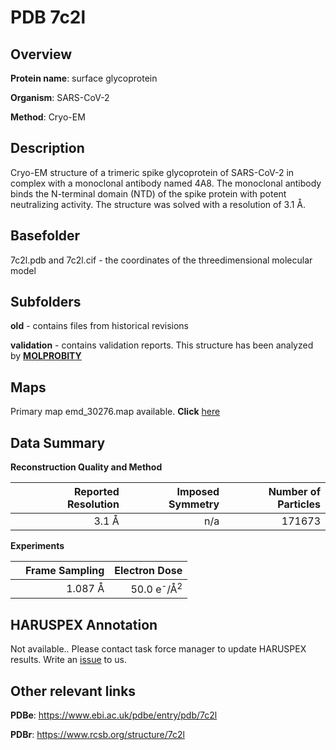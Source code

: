 # PDB 7c2l

## Overview

**Protein name**: surface glycoprotein

**Organism**: SARS-CoV-2

**Method**: Cryo-EM

## Description

Cryo-EM structure of a trimeric spike glycoprotein of SARS-CoV-2 in complex with a monoclonal antibody named 4A8. The monoclonal antibody binds the N-terminal domain (NTD) of the spike protein with potent neutralizing activity. The structure was solved with a resolution of 3.1 Å.

## Basefolder

7c2l.pdb and 7c2l.cif - the coordinates of the threedimensional molecular model

## Subfolders



**old** - contains files from historical revisions

**validation** - contains validation reports. This structure has been analyzed by   [**MOLPROBITY**](https://github.com/thorn-lab/coronavirus_structural_task_force/tree/master/pdb/surface_glycoprotein/SARS-CoV-2/7c2l/validation/molprobity)   



## Maps

Primary map emd_30276.map available. **Click** [here](http://ftp.wwpdb.org/pub/emdb/structures/EMD-30276/map/) 

## Data Summary
**Reconstruction Quality and Method**

|   | Reported Resolution | Imposed Symmetry | Number of Particles |
|---|-------------:|----------------:|--------------:|
|   |3.1 Å|n/a|171673|

**Experiments**

|   | Frame Sampling | Electron Dose |
|---|-------------:|----------------:|
|   |1.087 Å|50.0 e<sup>-</sup>/Å<sup>2</sup>|

## HARUSPEX Annotation

Not available.. Please contact task force manager to update HARUSPEX results. Write an [issue](https://github.com/thorn-lab/coronavirus_structural_task_force/issues) to us.

## Other relevant links 
**PDBe**:  https://www.ebi.ac.uk/pdbe/entry/pdb/7c2l
 
**PDBr**: https://www.rcsb.org/structure/7c2l 
